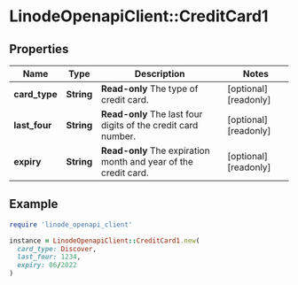 # LinodeOpenapiClient::CreditCard1

## Properties

| Name | Type | Description | Notes |
| ---- | ---- | ----------- | ----- |
| **card_type** | **String** | __Read-only__ The type of credit card. | [optional][readonly] |
| **last_four** | **String** | __Read-only__ The last four digits of the credit card number. | [optional][readonly] |
| **expiry** | **String** | __Read-only__ The expiration month and year of the credit card. | [optional][readonly] |

## Example

```ruby
require 'linode_openapi_client'

instance = LinodeOpenapiClient::CreditCard1.new(
  card_type: Discover,
  last_four: 1234,
  expiry: 06/2022
)
```

